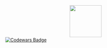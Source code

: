 
<div id="header" align="center">
  <img src="https://media.giphy.com/media/M9gbBd9nbDrOTu1Mqx/giphy.gif" width="100"/>
</div>
<div id="badges">
  <a href="https://www.codewars.com/users/Phoenix2816">
    <img src="[https://img.shields.io/badge/LinkedIn-blue?style=for-the-badge&logo=linkedin&logoColor=white](https://img.shields.io/badge/odewars-red?logo=codewars)" alt="Codewars Badge"/>
  </a>
</div>
<img src="https://komarev.com/ghpvc/?username=Phoenix2816&style=flat-square&color=blue" alt=""/>
<!--
**Phoenix2816/Phoenix2816** is a ✨ _special_ ✨ repository because its `README.md` (this file) appears on your GitHub profile.

Here are some ideas to get you started:

- 🔭 I’m currently working on ...
- 🌱 I’m currently learning ...
- 👯 I’m looking to collaborate on ...
- 🤔 I’m looking for help with ...
- 💬 Ask me about ...
- 📫 How to reach me: ...
- 😄 Pronouns: ...
- ⚡ Fun fact: ...
-->
